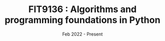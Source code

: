 ---
title: "FIT9136 : Algorithms and programming foundations in Python"
collection: teaching
type: "Course Description : https://handbook.monash.edu/2023/units/FIT9136?year=2023"
permalink: /teaching/2022-fit9136
venue: "Faculty of Information Technology, Monash University"
date: "Feb 2022 - Present"
location: "Melbourne, Australia"
---